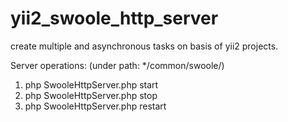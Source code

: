 # yii2_swoole_http_server
create multiple and asynchronous tasks on basis of yii2 projects.

Server operations: (under path: */common/swoole/)<br />
1. php SwooleHttpServer.php start <br />
2. php SwooleHttpServer.php stop <br />
3. php SwooleHttpServer.php restart <br />
